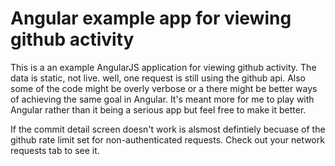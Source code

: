 Angular example app for viewing github activity 
=======================

This is a an example AngularJS application for viewing github activity. The data is static, not live. well, one request is still using the github api. Also some of the code might be overly verbose or a there might be better ways of achieving the same goal in Angular. It's meant more for me to play with Angular rather than it being a serious app but feel free to make it better.

If the commit detail screen doesn't work is alsmost defintiely becuase of the github rate limit set for non-authenticated requests. Check out your network requests tab to see it.
